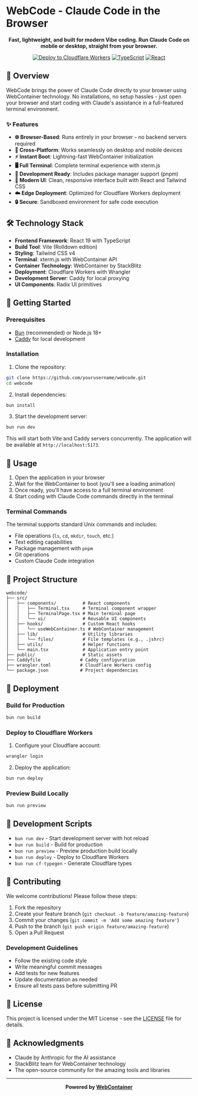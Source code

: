 # WebCode - Claude Code in the Browser

<div align="center">
  
  **Fast, lightweight, and built for modern Vibe coding. Run Claude Code on mobile or desktop, straight from your browser.**
  
  [![Deploy to Cloudflare Workers](https://img.shields.io/badge/Deploy%20to-Cloudflare%20Workers-F38020?style=for-the-badge&logo=cloudflare&logoColor=white)](https://workers.cloudflare.com/)
  [![TypeScript](https://img.shields.io/badge/TypeScript-007ACC?style=for-the-badge&logo=typescript&logoColor=white)](https://www.typescriptlang.org/)
  [![React](https://img.shields.io/badge/React-20232A?style=for-the-badge&logo=react&logoColor=61DAFB)](https://reactjs.org/)
  
</div>

## 🚀 Overview

WebCode brings the power of Claude Code directly to your browser using WebContainer technology. No installations, no setup hassles - just open your browser and start coding with Claude's assistance in a full-featured terminal environment.

### ✨ Features

- **🌐 Browser-Based**: Runs entirely in your browser - no backend servers required
- **📱 Cross-Platform**: Works seamlessly on desktop and mobile devices
- **⚡ Instant Boot**: Lightning-fast WebContainer initialization
- **🖥️ Full Terminal**: Complete terminal experience with xterm.js
- **🔧 Development Ready**: Includes package manager support (pnpm)
- **🎨 Modern UI**: Clean, responsive interface built with React and Tailwind CSS
- **☁️ Edge Deployment**: Optimized for Cloudflare Workers deployment
- **🔒 Secure**: Sandboxed environment for safe code execution

## 🛠️ Technology Stack

- **Frontend Framework**: React 19 with TypeScript
- **Build Tool**: Vite (Rolldown edition)
- **Styling**: Tailwind CSS v4
- **Terminal**: xterm.js with WebContainer API
- **Container Technology**: WebContainer by StackBlitz
- **Deployment**: Cloudflare Workers with Wrangler
- **Development Server**: Caddy for local proxying
- **UI Components**: Radix UI primitives

## 🏃 Getting Started

### Prerequisites

- [Bun](https://bun.sh/) (recommended) or Node.js 18+
- [Caddy](https://caddyserver.com/) for local development

### Installation

1. Clone the repository:
```bash
git clone https://github.com/yourusername/webcode.git
cd webcode
```

2. Install dependencies:
```bash
bun install
```

3. Start the development server:
```bash
bun run dev
```

This will start both Vite and Caddy servers concurrently. The application will be available at `http://localhost:5173`.

## 📖 Usage

1. Open the application in your browser
2. Wait for the WebContainer to boot (you'll see a loading animation)
3. Once ready, you'll have access to a full terminal environment
4. Start coding with Claude Code commands directly in the terminal

### Terminal Commands

The terminal supports standard Unix commands and includes:
- File operations (`ls`, `cd`, `mkdir`, `touch`, etc.)
- Text editing capabilities
- Package management with `pnpm`
- Git operations
- Custom Claude Code integration

## 📁 Project Structure

```
webcode/
├── src/
│   ├── components/          # React components
│   │   ├── Terminal.tsx     # Terminal component wrapper
│   │   ├── TerminalPage.tsx # Main terminal page
│   │   └── ui/              # Reusable UI components
│   ├── hooks/               # Custom React hooks
│   │   └── useWebContainer.ts # WebContainer management
│   ├── lib/                 # Utility libraries
│   │   └── files/           # File templates (e.g., .jshrc)
│   ├── utils/               # Helper functions
│   └── main.tsx             # Application entry point
├── public/                  # Static assets
├── Caddyfile               # Caddy configuration
├── wrangler.toml           # Cloudflare Workers config
└── package.json            # Project dependencies
```

## 🚀 Deployment

### Build for Production

```bash
bun run build
```

### Deploy to Cloudflare Workers

1. Configure your Cloudflare account:
```bash
wrangler login
```

2. Deploy the application:
```bash
bun run deploy
```

### Preview Build Locally

```bash
bun run preview
```

## 🧪 Development Scripts

- `bun run dev` - Start development server with hot reload
- `bun run build` - Build for production
- `bun run preview` - Preview production build locally
- `bun run deploy` - Deploy to Cloudflare Workers
- `bun run cf-typegen` - Generate Cloudflare types

## 🤝 Contributing

We welcome contributions! Please follow these steps:

1. Fork the repository
2. Create your feature branch (`git checkout -b feature/amazing-feature`)
3. Commit your changes (`git commit -m 'Add some amazing feature'`)
4. Push to the branch (`git push origin feature/amazing-feature`)
5. Open a Pull Request

### Development Guidelines

- Follow the existing code style
- Write meaningful commit messages
- Add tests for new features
- Update documentation as needed
- Ensure all tests pass before submitting PR

## 📄 License

This project is licensed under the MIT License - see the [LICENSE](LICENSE) file for details.

## 🙏 Acknowledgments

- Claude by Anthropic for the AI assistance
- StackBlitz team for WebContainer technology
- The open-source community for the amazing tools and libraries

---

<div align="center">
  
  **Powered by [WebContainer](https://webcontainers.io/)**
  
</div>